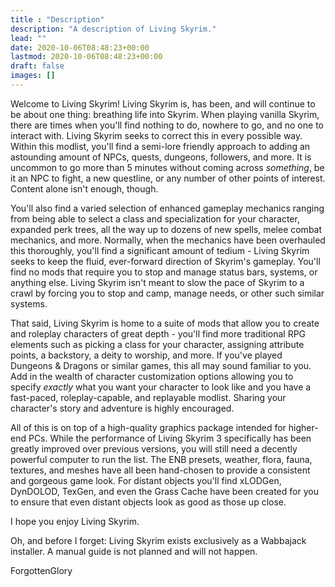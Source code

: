 ```yaml
---
title : "Description"
description: "A description of Living Skyrim."
lead: ""
date: 2020-10-06T08:48:23+00:00
lastmod: 2020-10-06T08:48:23+00:00
draft: false
images: []
---
```


Welcome to Living Skyrim! Living Skyrim is, has been, and will continue to be about one thing: breathing life into Skyrim. When playing vanilla Skyrim, there are times when you'll find nothing to do, nowhere to go, and no one to interact with. Living Skyrim seeks to correct this in every possible way. Within this modlist, you'll find a semi-lore friendly approach to adding an astounding amount of NPCs, quests, dungeons, followers, and more. It is uncommon to go more than 5 minutes without coming across *something*, be it an NPC to fight, a new questline, or any number of other points of interest. Content alone isn't enough, though. 

You'll also find a varied selection of enhanced gameplay mechanics ranging from being able to select a class and specialization for your character, expanded perk trees, all the way up to dozens of new spells, melee combat mechanics, and more. Normally, when the mechanics have been overhauled this thoroughly, you'll find a significant amount of tedium - Living Skyrim seeks to keep the fluid, ever-forward direction of Skyrim's gameplay. You'll find no mods that require you to stop and manage status bars, systems, or anything else. Living Skyrim isn't meant to slow the pace of Skyrim to a crawl by forcing you to stop and camp, manage needs, or other such similar systems.

That said, Living Skyrim is home to a suite of mods that allow you to create and roleplay characters of great depth - you'll find more traditional RPG elements such as picking a class for your character, assigning attribute points, a backstory, a deity to worship, and more. If you've played Dungeons & Dragons or similar games, this all may sound familiar to you. Add in the wealth of character customization options allowing you to specify *exactly* what you want your character to look like and you have a fast-paced, roleplay-capable, and replayable modlist. Sharing your character's story and adventure is highly encouraged.

All of this is on top of a high-quality graphics package intended for higher-end PCs. While the performance of Living Skyrim 3 specifically has been greatly improved over previous versions, you will still need a decently powerful computer to run the list. The ENB presets, weather, flora, fauna, textures, and meshes have all been hand-chosen to provide a consistent and gorgeous game look. For distant objects you'll find xLODGen, DynDOLOD, TexGen, and even the Grass Cache have been created for you to ensure that even distant objects look as good as those up close.

I hope you enjoy Living Skyrim.

Oh, and before I forget: Living Skyrim exists exclusively as a Wabbajack installer. A manual guide is not planned and will not happen.

ForgottenGlory 